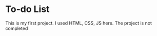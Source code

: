 <h1>To-do List</h1>
<p>This is my first project. I used HTML, CSS, JS here. The project is not completed</p>
